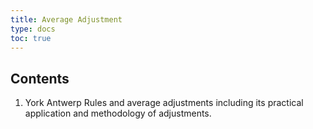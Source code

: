 ```yaml
---
title: Average Adjustment
type: docs
toc: true
---
```

## Contents

  1. York Antwerp Rules and average adjustments including its practical application and
methodology of adjustments.

